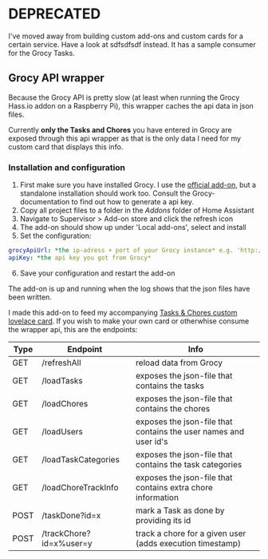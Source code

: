 # DEPRECATED

I've moved away from building custom add-ons and custom cards for a certain service.
Have a look at sdfsdfsdf instead. It has a sample consumer for the Grocy Tasks.



## Grocy API wrapper

Because the Grocy API is pretty slow (at least when running the Grocy Hass.io addon on a Raspberry Pi), this wrapper caches the api data in json files.

Currently **only the Tasks and Chores** you have entered in Grocy are exposed through this api wrapper as that is the only data I need for my custom card that displays this info.


### Installation and configuration

1. First make sure you have installed Grocy. I use the [official add-on](https://github.com/hassio-addons/addon-grocy), but a standalone installation should work too.
Consult the Grocy-documentation to find out how to generate a api key.
2. Copy all project files to a folder in the *Addons* folder of Home Assistant
3. Navigate to Supervisor > Add-on store and click the refresh icon
4. The add-on should show up under 'Local add-ons', select and install
5. Set the configuration:
```yaml
grocyApiUrl: *the ip-adress + port of your Grocy instance* e.g. 'http://192.168.1.5:9192' 
apiKey: *the api key you got from Grocy*
```
6. Save your configuration and restart the add-on

The add-on is up and running when the log shows that the json files have been written.

I made this add-on to feed my accompanying [Tasks & Chores custom lovelace card](https://github.com/kdw2060/hassio-custom-cards/tree/master/grocy-chores-tasks). If you wish to make your own card or otherwhise consume the wrapper api, this are the endpoints:

| Type | Endpoint | Info
| --- | --- | ---
| GET | /refreshAll | reload data from Grocy
| GET | /loadTasks | exposes the json-file that contains the tasks
| GET | /loadChores | exposes the json-file that contains the chores
| GET | /loadUsers | exposes the json-file that contains the user names and user id's
| GET | /loadTaskCategories | exposes the json-file that contains the task categories
| GET | /loadChoreTrackInfo | exposes the json-file that contains extra chore information
| POST | /taskDone?id=x | mark a Task as done by providing its id
| POST | /trackChore?id=x%user=y| track a chore for a given user (adds execution timestamp)

